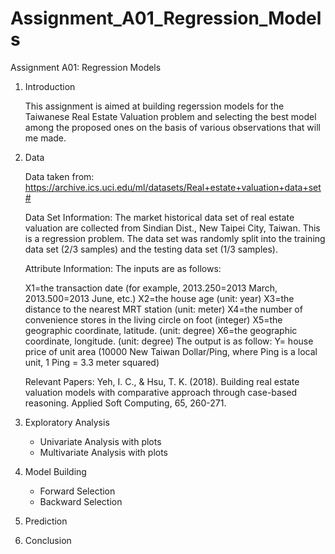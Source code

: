 # Assignment_A01_Regression_Models
 Assignment A01: Regression Models
 
 1. Introduction
 
    This assignment is aimed at building regerssion models for the Taiwanese Real Estate Valuation problem and selecting the best model among the proposed ones on the basis of various observations that will me made.
 
 2. Data
 
    Data taken from: https://archive.ics.uci.edu/ml/datasets/Real+estate+valuation+data+set#

    Data Set Information: The market historical data set of real estate valuation are collected from Sindian Dist., New Taipei City, Taiwan. This is a regression problem. The data set was randomly split into the training data set (2/3 samples) and the testing data set (1/3 samples).

    Attribute Information: The inputs are as follows:

    X1=the transaction date (for example, 2013.250=2013 March, 2013.500=2013 June, etc.)
    X2=the house age (unit: year)
    X3=the distance to the nearest MRT station (unit: meter)
    X4=the number of convenience stores in the living circle on foot (integer)
    X5=the geographic coordinate, latitude. (unit: degree)
    X6=the geographic coordinate, longitude. (unit: degree)
    The output is as follow: Y= house price of unit area (10000 New Taiwan Dollar/Ping, where Ping is a local unit, 1 Ping = 3.3 meter squared)

    Relevant Papers: Yeh, I. C., & Hsu, T. K. (2018). Building real estate valuation models with comparative approach through case-based reasoning. Applied Soft Computing, 65, 260-271.
 
 3. Exploratory Analysis
    - Univariate Analysis with plots
    - Multivariate Analysis with plots
 
 4. Model Building
    - Forward Selection
    - Backward Selection
 
 5. Prediction
 
 6. Conclusion
